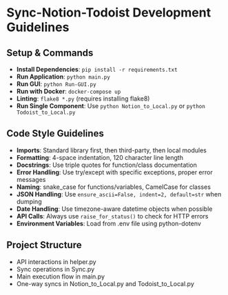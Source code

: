 # Sync-Notion-Todoist Development Guidelines

## Setup & Commands
- **Install Dependencies**: `pip install -r requirements.txt`
- **Run Application**: `python main.py`
- **Run GUI**: `python Run-GUI.py`
- **Run with Docker**: `docker-compose up`
- **Linting**: `flake8 *.py` (requires installing flake8)
- **Run Single Component**: Use `python Notion_to_Local.py` or `python Todoist_to_Local.py`

## Code Style Guidelines
- **Imports**: Standard library first, then third-party, then local modules
- **Formatting**: 4-space indentation, 120 character line length
- **Docstrings**: Use triple quotes for function/class documentation
- **Error Handling**: Use try/except with specific exceptions, proper error messages
- **Naming**: snake_case for functions/variables, CamelCase for classes
- **JSON Handling**: Use `ensure_ascii=False, indent=2, default=str` when dumping
- **Date Handling**: Use timezone-aware datetime objects when possible
- **API Calls**: Always use `raise_for_status()` to check for HTTP errors
- **Environment Variables**: Load from .env file using python-dotenv

## Project Structure
- API interactions in helper.py
- Sync operations in Sync.py
- Main execution flow in main.py
- One-way syncs in Notion_to_Local.py and Todoist_to_Local.py